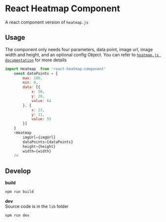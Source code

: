 # React Heatmap Component
A react component version of `heatmap.js`
## Usage
The component only needs four parameters, data point, image url, image width and height, and an optional config Object. You can refer to
[`heatmap.js documentation`](http://www.patrick-wied.at/static/heatmapjs) for more details
```js
import Heatmap  from 'react-heatmap-component'
    const dataPoints = {
        max: 100,
        min: 0,
        data: [{
            x: 50,
            y: 20,
            value: 64
        }, {
            x: 23,
            y: 11,
            value: 55
        }]
    }
    <Heatmap
        imgUrl={imgUrl}
        dataPoints={dataPoints}
        height={height}
        width={width}
    />
```
## Develop
**build**
```js
npm run build
```
**dev**  
Source code is in the `lib` folder
```js
npm run dev
```